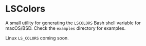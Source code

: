 # LSColors

A small utility for generating the `LSCOLORS` Bash shell variable for macOS/BSD. Check the `examples` directory for examples.

Linux `LS_COLORS` coming soon.